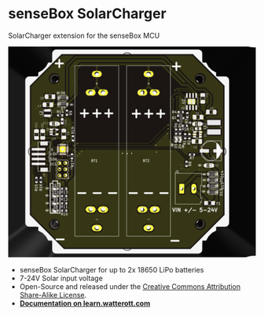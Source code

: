 # senseBox SolarCharger
SolarCharger extension for the senseBox MCU

![senseBox SolarCharger](https://github.com/watterott/senseBox-SolarCharger/blob/main/Hardware/senseBox-SolarCharger-PCB.png)

* senseBox SolarCharger for up to 2x 18650 LiPo batteries
* 7-24V Solar input voltage
* Open-Source and released under the [Creative Commons Attribution Share-Alike License](https://creativecommons.org/licenses/by-sa/4.0/).
* **[Documentation on learn.watterott.com](https://learn.watterott.com)**
